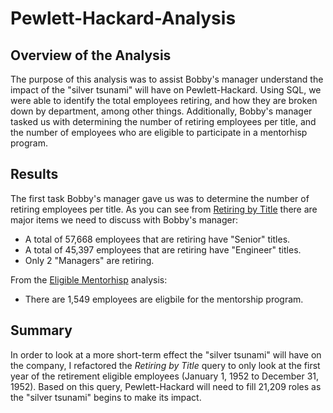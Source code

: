 # Pewlett-Hackard-Analysis

## Overview of the Analysis
The purpose of this analysis was to assist Bobby's manager understand the impact of the "silver tsunami" will have on Pewlett-Hackard. Using SQL, we were able to identify the total employees retiring, and how they are broken down by department, among other things. Additionally, Bobby's manager tasked us with determining the number of retiring employees per title, and the number of employees who are eligible to participate in a mentorhisp program. 

## Results
The first task Bobby's manager gave us was to determine the number of retiring employees per title. As you can see from [Retiring by Title](retiring_titles.png) there are major items we need to discuss with Bobby's manager:
- A total of 57,668 employees that are retiring have "Senior" titles.
- A total of 45,397 employees that are retiring have "Engineer" titles.
- Only 2 "Managers" are retiring. 

From the [Eligible Mentorhisp](mentorship_eligibility.png) analysis:
- There are 1,549 employees are eligbile for the mentorship program. 

## Summary

In order to look at a more short-term effect the "silver tsunami" will have on the company, I refactored the *Retiring by Title* query to only look at the first year of the retirement eligible employees (January 1, 1952 to December 31, 1952). Based on this query, Pewlett-Hackard will need to fill 21,209 roles as the "silver tsunami" begins to make its impact. 

